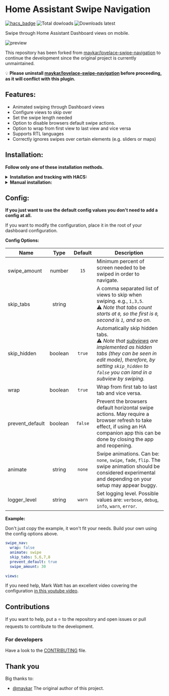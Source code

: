# Home Assistant Swipe Navigation

[![hacs_badge](https://img.shields.io/badge/HACS-Default-41BDF5.svg)](https://github.com/hacs/integration) ![Total dowloads](https://img.shields.io/github/downloads/zanna-37/hass-swipe-navigation/total?label=Total%20downloads) ![Downloads latest](https://img.shields.io/github/downloads/zanna-37/hass-swipe-navigation/latest/total?sort=semver&label=Dowloads%20@latest)

Swipe through Home Assistant Dashboard views on mobile.

![preview](./example.gif)

This repository has been forked from [maykar/lovelace-swipe-navigation](https://github.com/maykar/lovelace-swipe-navigation) to continue the development since the original project is currently unmaintained.

💡 **Please uninstall [maykar/lovelace-swipe-navigation](https://github.com/maykar/lovelace-swipe-navigation) before proceeding, as it will conflict with this plugin.**

## Features:
* Animated swiping through Dashboard views
* Configure views to skip over
* Set the swipe length needed
* Option to disable browsers default swipe actions.
* Option to wrap from first view to last view and vice versa
* Supports RTL languages
* Correctly ignores swipes over certain elements (e.g. sliders or maps)

## Installation:
**Follow only one of these installation methods.**

<details>
  <summary><b>Installation and tracking with HACS:</b></summary>

1. In "Frontend" hit the plus button at the bottom right, search for "Home Assistant swipe navigation", and install.

2. Refresh the Dashboard page. You might need to clear the cache.
</details>

<details>
  <summary><b>Manual installation:</b></summary>
  
1. Copy [swipe-navigation.js](https://github.com/zanna-37/hass-swipe-navigation/releases/latest) from the latest release into `/www/hass-swipe-navigation/`

2. Add the resource in `ui-lovelace.yaml` or in Dashboard Resources.

```yaml
resources:
  # increase this version number at end of URL after each update
  - url: /local/hass-swipe-navigation/swipe-navigation.js?v=1.0.0
    type: module
```

3. Refresh the page, may need to clear cache.
</details>

## Config:
**If you just want to use the default config values you don't need to add a config at all.**

If you want to modify the configuration, place it in the root of your dashboard configuration.

**Config Options:**

| Name            |  Type   | Default | Description                                                                                                                                                                                                                                                               |
|-----------------|:-------:|:-------:|---------------------------------------------------------------------------------------------------------------------------------------------------------------------------------------------------------------------------------------------------------------------------|
| swipe_amount    | number  |  `15`   | Minimum percent of screen needed to be swiped in order to navigate.                                                                                                                                                                                                       |
| skip_tabs       | string  |         | A comma separated list of views to skip when swiping. e.g., `1,3,5`.<br>⚠️ _Note that tabs count starts at `0`, so the first is `0`, second is `1`, and so on._                                                                                                            |
| skip_hidden     | boolean | `true`  | Automatically skip hidden tabs.<br>⚠️ _Note that [subviews](https://www.home-assistant.io/dashboards/views/#subview) are implemented as hidden tabs (they can be seen in edit mode), therefore, by setting `skip_hidden` to `false` you can land in a subview by swiping._ |
| wrap            | boolean | `true`  | Wrap from first tab to last tab and vice versa.                                                                                                                                                                                                                           |
| prevent_default | boolean | `false` | Prevent the browsers default horizontal swipe actions. May require a browser refresh to take effect, if using an HA companion app this can be done by closing the app and reopening.                                                                                      |
| animate         | string  | `none`  | Swipe animations. Can be: `none`, `swipe`, `fade`, `flip`. The swipe animation should be considered experimental and depending on your setup may appear buggy.                                                                                                            |
| logger_level    | string  | `warn`  | Set logging level. Possible values are: `verbose`, `debug`, `info`, `warn`, `error`.                                                                                                                                                                                      |


**Example:**

Don't just copy the example, it won't fit your needs. Build your own using the config options above.

```yaml
swipe_nav:
  wrap: false
  animate: swipe
  skip_tabs: 5,6,7,8
  prevent_default: true
  swipe_amount: 30
  
views:
```

If you need help, Mark Watt has an excellent video covering the configuration [in this youtube video](https://www.youtube.com/watch?v=03IPN9lBEfE&t=663s).

## Contributions
If you want to help, put a ⭐ to the repository and open issues or pull requests to contribute to the development.

### For developers
Have a look to the [CONTRIBUTING](./CONTRIBUTING.md) file.

## Thank you
Big thanks to:
* [@maykar](https://github.com/maykar) The original author of this project.
